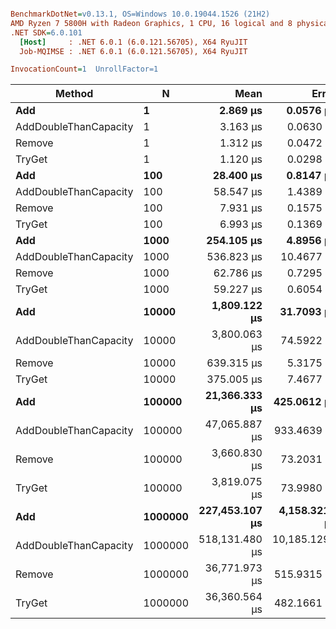 ``` ini

BenchmarkDotNet=v0.13.1, OS=Windows 10.0.19044.1526 (21H2)
AMD Ryzen 7 5800H with Radeon Graphics, 1 CPU, 16 logical and 8 physical cores
.NET SDK=6.0.101
  [Host]     : .NET 6.0.1 (6.0.121.56705), X64 RyuJIT
  Job-MQIMSE : .NET 6.0.1 (6.0.121.56705), X64 RyuJIT

InvocationCount=1  UnrollFactor=1  

```
|                Method |       N |           Mean |          Error |         StdDev |
|---------------------- |-------- |---------------:|---------------:|---------------:|
|                   **Add** |       **1** |       **2.869 μs** |      **0.0576 μs** |      **0.0788 μs** |
| AddDoubleThanCapacity |       1 |       3.163 μs |      0.0630 μs |      0.0619 μs |
|                Remove |       1 |       1.312 μs |      0.0472 μs |      0.1363 μs |
|                TryGet |       1 |       1.120 μs |      0.0298 μs |      0.0842 μs |
|                   **Add** |     **100** |      **28.400 μs** |      **0.8147 μs** |      **2.3636 μs** |
| AddDoubleThanCapacity |     100 |      58.547 μs |      1.4389 μs |      4.1284 μs |
|                Remove |     100 |       7.931 μs |      0.1575 μs |      0.1316 μs |
|                TryGet |     100 |       6.993 μs |      0.1369 μs |      0.1630 μs |
|                   **Add** |    **1000** |     **254.105 μs** |      **4.8956 μs** |      **5.8279 μs** |
| AddDoubleThanCapacity |    1000 |     536.823 μs |     10.4677 μs |      8.7410 μs |
|                Remove |    1000 |      62.786 μs |      0.7295 μs |      0.6467 μs |
|                TryGet |    1000 |      59.227 μs |      0.6054 μs |      0.5663 μs |
|                   **Add** |   **10000** |   **1,809.122 μs** |     **31.7093 μs** |     **40.1021 μs** |
| AddDoubleThanCapacity |   10000 |   3,800.063 μs |     74.5922 μs |    128.6680 μs |
|                Remove |   10000 |     639.315 μs |      5.3175 μs |      4.4403 μs |
|                TryGet |   10000 |     375.005 μs |      7.4677 μs |     14.0261 μs |
|                   **Add** |  **100000** |  **21,366.333 μs** |    **425.0612 μs** |    **877.8250 μs** |
| AddDoubleThanCapacity |  100000 |  47,065.887 μs |    933.4639 μs |    873.1627 μs |
|                Remove |  100000 |   3,660.830 μs |     73.2031 μs |    109.5670 μs |
|                TryGet |  100000 |   3,819.075 μs |     73.9980 μs |     72.6759 μs |
|                   **Add** | **1000000** | **227,453.107 μs** |  **4,158.3216 μs** |  **3,686.2437 μs** |
| AddDoubleThanCapacity | 1000000 | 518,131.480 μs | 10,185.1291 μs | 16,734.4592 μs |
|                Remove | 1000000 |  36,771.973 μs |    515.9315 μs |    482.6026 μs |
|                TryGet | 1000000 |  36,360.564 μs |    482.1661 μs |    427.4277 μs |
